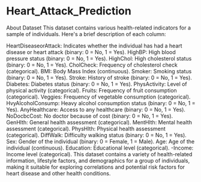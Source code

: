 # Heart_Attack_Prediction

About Dataset
This dataset contains various health-related indicators for a sample of individuals. Here's a brief description of each column:

HeartDiseaseorAttack: Indicates whether the individual has had a heart disease or heart attack (binary: 0 = No, 1 = Yes).
HighBP: High blood pressure status (binary: 0 = No, 1 = Yes).
HighChol: High cholesterol status (binary: 0 = No, 1 = Yes).
CholCheck: Frequency of cholesterol check (categorical).
BMI: Body Mass Index (continuous).
Smoker: Smoking status (binary: 0 = No, 1 = Yes).
Stroke: History of stroke (binary: 0 = No, 1 = Yes).
Diabetes: Diabetes status (binary: 0 = No, 1 = Yes).
PhysActivity: Level of physical activity (categorical).
Fruits: Frequency of fruit consumption (categorical).
Veggies: Frequency of vegetable consumption (categorical).
HvyAlcoholConsump: Heavy alcohol consumption status (binary: 0 = No, 1 = Yes).
AnyHealthcare: Access to any healthcare (binary: 0 = No, 1 = Yes).
NoDocbcCost: No doctor because of cost (binary: 0 = No, 1 = Yes).
GenHlth: General health assessment (categorical).
MentHlth: Mental health assessment (categorical).
PhysHlth: Physical health assessment (categorical).
DiffWalk: Difficulty walking status (binary: 0 = No, 1 = Yes).
Sex: Gender of the individual (binary: 0 = Female, 1 = Male).
Age: Age of the individual (continuous).
Education: Educational level (categorical).
-Income: Income level (categorical).
This dataset contains a variety of health-related information, lifestyle factors, and demographics for a group of individuals, making it suitable for exploring correlations and potential risk factors for heart disease and other health conditions.
